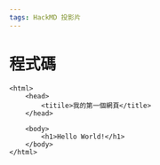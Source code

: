 ```yaml
---
tags: HackMD 投影片
---
```


# 程式碼

```html=101
<html>
    <head>
        <titile>我的第一個網頁</title>
    </head>
```
```html=+
    <body>
        <h1>Hello World!</h1>
    </body>
</html>
```
